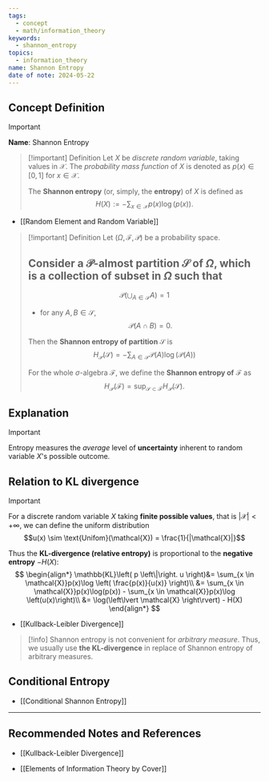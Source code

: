 ```yaml
---
tags:
  - concept
  - math/information_theory
keywords:
  - shannon_entropy
topics:
  - information_theory
name: Shannon Entropy
date of note: 2024-05-22
---
```


## Concept Definition

>[!important]
>**Name**: Shannon Entropy

>[!important] Definition
>Let $X$ be *discrete random variable*, taking values in $\mathcal{X}$. The *probability mass function* of $X$ is denoted as $p(x) \in [0,1]$ for $x\in \mathcal{X}$.
>
>The **Shannon entropy** (or, simply, the **entropy**) of $X$ is defined as 
>$$
>H(X) := - \sum_{x \in \mathcal{X}}p(x) \log(p(x)).
>$$

- [[Random Element and Random Variable]]

>[!important] Definition
>Let $(\Omega, \mathscr{F}, \mathcal{P})$ be a probability space. 
>
>Consider a **$\mathcal{P}$-almost partition** $\mathscr{S}$ of $\Omega$, which is a collection of subset in $\Omega$ such that
>- 
>  $$
>  \mathcal{P}\left( \bigcup_{A \in \mathscr{S}}A \right) = 1
> $$
> - for any $A, B \in \mathscr{S}$, 
>  $$
>  \mathcal{P}(A \cap B) = 0.
> $$ 
> 
> Then the **Shannon entropy of partition** $\mathscr{S}$ is
>$$
>H_{\mathcal{P}}(\mathscr{S}) = - \sum_{A \in \mathscr{S}}\mathcal{P}(A) \log \left( \mathcal{P}(A) \right)
>$$
>
>For the whole $\sigma$-algebra  $\mathscr{F}$, we define the **Shannon entropy of** $\mathscr{F}$ as 
>$$
>H_{\mathcal{P}}(\mathscr{F}) = \sup_{\mathscr{S} \subset \mathscr{F}}H_{\mathcal{P}}(\mathscr{S}).
>$$ 



## Explanation

>[!important]
>Entropy measures the *average* level of **uncertainty** inherent to random variable $X$'s possible outcome.



## Relation to KL divergence

>[!important]
>For a discrete random variable $X$ taking **finite possible values**, that is $|\mathcal{X}| < +\infty$, we can define the uniform distribution $$u(x) \sim \text{Unifom}(\mathcal{X}) = \frac{1}{|\mathcal{X}|}$$
>
>Thus the **KL-divergence (relative entropy)** is proportional to the **negative entropy** $-H(X)$: 
>$$
>\begin{align*}
>\mathbb{KL}\left( p \left\|\right. u \right)&= \sum_{x \in \mathcal{X}}p(x)\log \left( \frac{p(x)}{u(x)} \right)\\
>&= \sum_{x \in \mathcal{X}}p(x)\log(p(x)) - \sum_{x \in \mathcal{X}}p(x)\log \left(u(x)\right)\\
>&= \log(\left\lvert \mathcal{X} \right\rvert) - H(X)
\end{align*}
>$$ 

- [[Kullback-Leibler Divergence]]

>[!info]
>Shannon entropy is not convenient for *arbitrary measure*. Thus, we usually use **the KL-divergence** in replace of Shannon entropy of arbitrary measures.

## Conditional Entropy

- [[Conditional Shannon Entropy]]





-----------
##  Recommended Notes and References

- [[Kullback-Leibler Divergence]]


- [[Elements of Information Theory by Cover]]